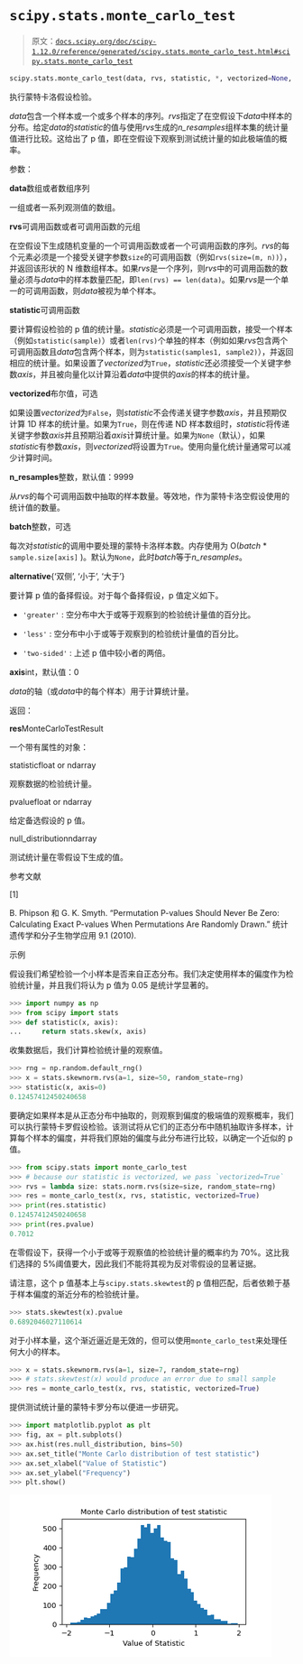 # `scipy.stats.monte_carlo_test`

> 原文：[`docs.scipy.org/doc/scipy-1.12.0/reference/generated/scipy.stats.monte_carlo_test.html#scipy.stats.monte_carlo_test`](https://docs.scipy.org/doc/scipy-1.12.0/reference/generated/scipy.stats.monte_carlo_test.html#scipy.stats.monte_carlo_test)

```py
scipy.stats.monte_carlo_test(data, rvs, statistic, *, vectorized=None, n_resamples=9999, batch=None, alternative='two-sided', axis=0)
```

执行蒙特卡洛假设检验。

*data*包含一个样本或一个或多个样本的序列。*rvs*指定了在空假设下*data*中样本的分布。给定*data*的*statistic*的值与使用*rvs*生成的*n_resamples*组样本集的统计量值进行比较。这给出了 p 值，即在空假设下观察到测试统计量的如此极端值的概率。

参数：

**data**数组或者数组序列

一组或者一系列观测值的数组。

**rvs**可调用函数或者可调用函数的元组

在空假设下生成随机变量的一个可调用函数或者一个可调用函数的序列。*rvs*的每个元素必须是一个接受关键字参数`size`的可调用函数（例如`rvs(size=(m, n))`），并返回该形状的 N 维数组样本。如果*rvs*是一个序列，则*rvs*中的可调用函数的数量必须与*data*中的样本数量匹配，即`len(rvs) == len(data)`。如果*rvs*是一个单一的可调用函数，则*data*被视为单个样本。

**statistic**可调用函数

要计算假设检验的 p 值的统计量。*statistic*必须是一个可调用函数，接受一个样本（例如`statistic(sample)`）或者`len(rvs)`个单独的样本（例如如果*rvs*包含两个可调用函数且*data*包含两个样本，则为`statistic(samples1, sample2)`），并返回相应的统计量。如果设置了*vectorized*为`True`，*statistic*还必须接受一个关键字参数*axis*，并且被向量化以计算沿着*data*中提供的*axis*的样本的统计量。

**vectorized**布尔值，可选

如果设置*vectorized*为`False`，则*statistic*不会传递关键字参数*axis*，并且预期仅计算 1D 样本的统计量。如果为`True`，则在传递 ND 样本数组时，*statistic*将传递关键字参数*axis*并且预期沿着*axis*计算统计量。如果为`None`（默认），如果*statistic*有参数*axis*，则*vectorized*将设置为`True`。使用向量化统计量通常可以减少计算时间。

**n_resamples**整数，默认值：9999

从*rvs*的每个可调用函数中抽取的样本数量。等效地，作为蒙特卡洛空假设使用的统计值的数量。

**batch**整数，可选

每次对*statistic*的调用中要处理的蒙特卡洛样本数。内存使用为 O(*batch* * `sample.size[axis]` )。默认为`None`，此时*batch*等于*n_resamples*。

**alternative**{‘双侧’, ‘小于’, ‘大于’}

要计算 p 值的备择假设。对于每个备择假设，p 值定义如下。

+   `'greater'` : 空分布中大于或等于观察到的检验统计量值的百分比。

+   `'less'` : 空分布中小于或等于观察到的检验统计量值的百分比。

+   `'two-sided'` : 上述 p 值中较小者的两倍。

**axis**int，默认值：0

*data*的轴（或*data*中的每个样本）用于计算统计量。

返回：

**res**MonteCarloTestResult

一个带有属性的对象：

statisticfloat or ndarray

观察数据的检验统计量。

pvaluefloat or ndarray

给定备选假设的 p 值。

null_distributionndarray

测试统计量在零假设下生成的值。

参考文献

[1]

B. Phipson 和 G. K. Smyth. “Permutation P-values Should Never Be Zero: Calculating Exact P-values When Permutations Are Randomly Drawn.” 统计遗传学和分子生物学应用 9.1 (2010).

示例

假设我们希望检验一个小样本是否来自正态分布。我们决定使用样本的偏度作为检验统计量，并且我们将认为 p 值为 0.05 是统计学显著的。

```py
>>> import numpy as np
>>> from scipy import stats
>>> def statistic(x, axis):
...     return stats.skew(x, axis) 
```

收集数据后，我们计算检验统计量的观察值。

```py
>>> rng = np.random.default_rng()
>>> x = stats.skewnorm.rvs(a=1, size=50, random_state=rng)
>>> statistic(x, axis=0)
0.12457412450240658 
```

要确定如果样本是从正态分布中抽取的，则观察到偏度的极端值的观察概率，我们可以执行蒙特卡罗假设检验。该测试将从它们的正态分布中随机抽取许多样本，计算每个样本的偏度，并将我们原始的偏度与此分布进行比较，以确定一个近似的 p 值。

```py
>>> from scipy.stats import monte_carlo_test
>>> # because our statistic is vectorized, we pass `vectorized=True`
>>> rvs = lambda size: stats.norm.rvs(size=size, random_state=rng)
>>> res = monte_carlo_test(x, rvs, statistic, vectorized=True)
>>> print(res.statistic)
0.12457412450240658
>>> print(res.pvalue)
0.7012 
```

在零假设下，获得一个小于或等于观察值的检验统计量的概率约为 70%。这比我们选择的 5%阈值要大，因此我们不能将其视为反对零假设的显著证据。

请注意，这个 p 值基本上与`scipy.stats.skewtest`的 p 值相匹配，后者依赖于基于样本偏度的渐近分布的检验统计量。

```py
>>> stats.skewtest(x).pvalue
0.6892046027110614 
```

对于小样本量，这个渐近逼近是无效的，但可以使用`monte_carlo_test`来处理任何大小的样本。

```py
>>> x = stats.skewnorm.rvs(a=1, size=7, random_state=rng)
>>> # stats.skewtest(x) would produce an error due to small sample
>>> res = monte_carlo_test(x, rvs, statistic, vectorized=True) 
```

提供测试统计量的蒙特卡罗分布以便进一步研究。

```py
>>> import matplotlib.pyplot as plt
>>> fig, ax = plt.subplots()
>>> ax.hist(res.null_distribution, bins=50)
>>> ax.set_title("Monte Carlo distribution of test statistic")
>>> ax.set_xlabel("Value of Statistic")
>>> ax.set_ylabel("Frequency")
>>> plt.show() 
```

![../../_images/scipy-stats-monte_carlo_test-1.png](img/09f672f0f150615035080fdbab28aa2f.png)

